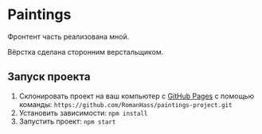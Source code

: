 # Paintings

Фронтент часть реализована мной.

Вёрстка сделана сторонним верстальщиком.

## Запуск проекта

1. Склонировать проект на ваш компьютер с [GitHub Pages](https://github.com/RomanHass/paintings-project.git) с помощью команды:
`https://github.com/RomanHass/paintings-project.git`
2. Установить зависимости:
`npm install`
3. Запустить проект:
`npm start`
